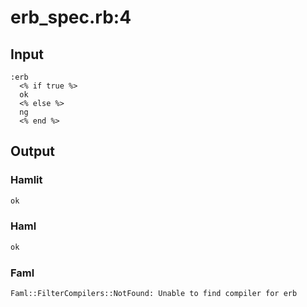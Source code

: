 # erb\_spec.rb:4
## Input
```haml
:erb
  <% if true %>
  ok
  <% else %>
  ng
  <% end %>

```

## Output
### Hamlit
```html
ok

```

### Haml
```html
ok


```

### Faml
```html
Faml::FilterCompilers::NotFound: Unable to find compiler for erb
```
